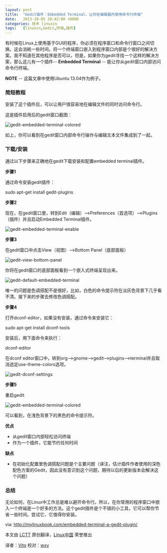 ```yaml
---
layout: post
title:	"Gedit插件：Embedded Terminal，让你在编辑器内使用命令行终端"
date:	2013-10-05 20:42:00 +0800 
categories:	技术 linuxcn 
tags:	[linuxcn,Gedit,终端,插件]
---
```



有时候在Linux上使用基于GUI的程序，你必须在程序窗口和命令行窗口之间切换。这会消耗一些时间。将一个终端窗口嵌入到程序窗口内部是个很好的解决方案。我不知道在其他程序是否可以，但是，如果你为gedit寻找一个这样的解决方案，那么这儿有一个插件-- **Embedded Terminal** -- 能让你从gedit窗口内部访问命令行终端。


**NOTE** -- 这篇文章中使用Ubuntu 13.04作为例子。


### **简短教程**


安装了这个插件后，可以让用户很容易地在编辑文件的同时访问命令行。


这是插件启用后的gedit窗口截图：


![gedit-embedded-terminal-colored](/Asserts/Images/album/201310/03/2016090g62b6e93ds9r2h3.png) 


如上，你可以看到在gedit窗口内部命令行操作与编辑文本文件集成到了一起。


### **下载/安装**


通过以下步骤来正确地在gedit下载安装和配置embedded terminal插件。


**步骤1**


通过命令安装gedit插件：


sudo apt-get install gedit-plugins


**步骤2**


现在，在gedit窗口里，转到Edit（编辑）-->Preferences（首选项）-->Plugins（插件）并且启动Embedded Terminal插件。


![gedit-embedded-terminal-enable](/Asserts/Images/album/201310/03/201610jhcdlw115k61b991.png) 


**步骤3**


在gedit窗口中点击View（视图）-->Bottom Panel（底部面板）


![gedit-view-bottom-panel](/Asserts/Images/album/201310/03/201611jqqqmv8sx8s8dfg8.png) 


你将在gedit窗口的底部面板看到一个嵌入式终端呈现出来。


![gedit-default-embedded-terminal](/Asserts/Images/album/201310/03/201613ucdj6fxiuw3dk3uc.png)


唯一的问题是色调搭配不是很好，比如，白色的命令提示符在淡灰色背景下几乎看不清。接下来的步骤去修改色调搭配。


**步骤4**


打开dconf-editor，如果没有安装，通过命令来安装它：


sudo apt-get install dconf-tools


安装后，用下面命令来执行：


dconf-editor


在dconf editor窗口中，转到org-->gnome-->gedit-->plugins-->terminal并且取消选定use-theme-colors选项。


![gedit-dconf-settings](/Asserts/Images/album/201310/03/201614m2h2z2vm8q9t2vtw.png)


**步骤5**


重启gedit


![gedit-embedded-terminal-colored](/Asserts/Images/album/201310/03/2016090g62b6e93ds9r2h3.png)


可以看到，在浅色背景下的黑色的命令提示符。


**优点**


* 从gedit窗口内部轻松访问终端
* 作为一个插件，它能节约任何时间


**缺点**


* 在初始化配置里色调搭配问题是个主要问题（译注，估计插件作者使用的深色配色方案的Gedit，因此没有意识到这个问题，期待以后的更新版本会解决这个问题）


### **总结**


无论如何，在Linux中工作总是难以避开命令行。所以，在你常用的程序窗口中嵌入一个终端是一个好多的方法。这个gedit插件是个不错的小工具，它可以帮你节省一些时间。尝试它，它值得你安装。


 


via: <http://mylinuxbook.com/embedded-terminal-a-gedit-plugin/>


本文由 [LCTT](https://github.com/LCTT/TranslateProject) 原创翻译，[Linux中国](http://linux.cn/portal.php) 荣誉推出


译者：[Vito](http://linux.cn/space/Vito) 校对：[wxy](http://linux.cn/space/wxy)
